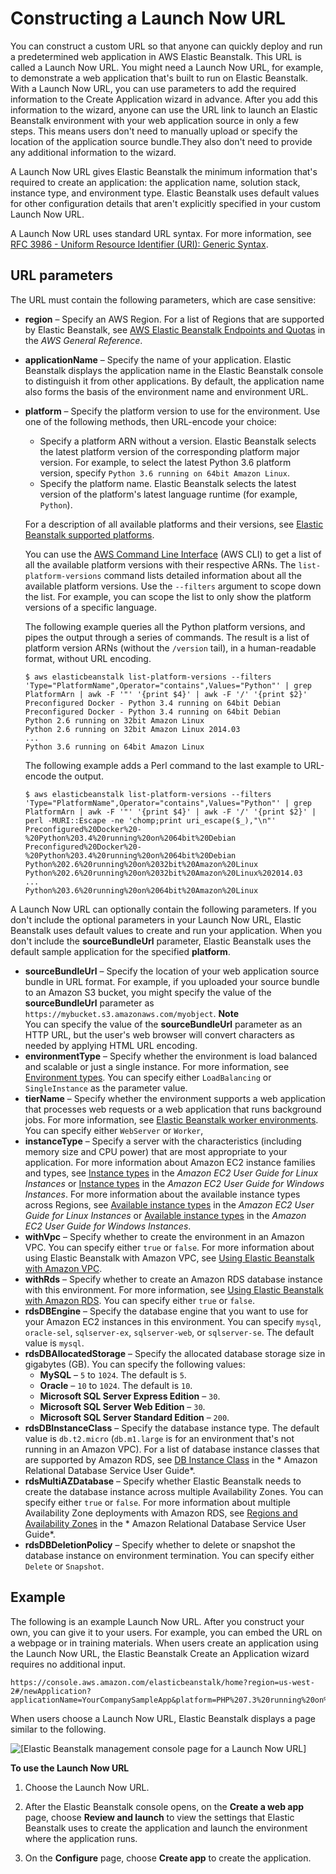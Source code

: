 # Constructing a Launch Now URL<a name="launch-now-url"></a>

You can construct a custom URL so that anyone can quickly deploy and run a predetermined web application in AWS Elastic Beanstalk\. This URL is called a Launch Now URL\. You might need a Launch Now URL, for example, to demonstrate a web application that's built to run on Elastic Beanstalk\. With a Launch Now URL, you can use parameters to add the required information to the Create Application wizard in advance\. After you add this information to the wizard, anyone can use the URL link to launch an Elastic Beanstalk environment with your web application source in only a few steps\. This means users don't need to manually upload or specify the location of the application source bundle\.They also don't need to provide any additional information to the wizard\.

A Launch Now URL gives Elastic Beanstalk the minimum information that's required to create an application: the application name, solution stack, instance type, and environment type\. Elastic Beanstalk uses default values for other configuration details that aren't explicitly specified in your custom Launch Now URL\.

A Launch Now URL uses standard URL syntax\. For more information, see [RFC 3986 \- Uniform Resource Identifier \(URI\): Generic Syntax](http://tools.ietf.org/html/rfc3986)\.

## URL parameters<a name="launch-now-url.params"></a>

The URL must contain the following parameters, which are case sensitive:
+ **region** – Specify an AWS Region\. For a list of Regions that are supported by Elastic Beanstalk, see [AWS Elastic Beanstalk Endpoints and Quotas](https://docs.aws.amazon.com/general/latest/gr/elasticbeanstalk.html) in the *AWS General Reference*\.
+ **applicationName** – Specify the name of your application\. Elastic Beanstalk displays the application name in the Elastic Beanstalk console to distinguish it from other applications\. By default, the application name also forms the basis of the environment name and environment URL\.
+ **platform** – Specify the platform version to use for the environment\. Use one of the following methods, then URL\-encode your choice:
  + Specify a platform ARN without a version\. Elastic Beanstalk selects the latest platform version of the corresponding platform major version\. For example, to select the latest Python 3\.6 platform version, specify `Python 3.6 running on 64bit Amazon Linux`\.
  + Specify the platform name\. Elastic Beanstalk selects the latest version of the platform's latest language runtime \(for example, `Python`\)\.

  For a description of all available platforms and their versions, see [Elastic Beanstalk supported platforms](concepts.platforms.md)\.

  You can use the [AWS Command Line Interface](https://docs.aws.amazon.com/cli/latest/userguide/) \(AWS CLI\) to get a list of all the available platform versions with their respective ARNs\. The `list-platform-versions` command lists detailed information about all the available platform versions\. Use the `--filters` argument to scope down the list\. For example, you can scope the list to only show the platform versions of a specific language\.

  The following example queries all the Python platform versions, and pipes the output through a series of commands\. The result is a list of platform version ARNs \(without the `/version` tail\), in a human\-readable format, without URL encoding\.

  ```
  $ aws elasticbeanstalk list-platform-versions --filters 'Type="PlatformName",Operator="contains",Values="Python"' | grep PlatformArn | awk -F '"' '{print $4}' | awk -F '/' '{print $2}'
  Preconfigured Docker - Python 3.4 running on 64bit Debian
  Preconfigured Docker - Python 3.4 running on 64bit Debian
  Python 2.6 running on 32bit Amazon Linux
  Python 2.6 running on 32bit Amazon Linux 2014.03
  ...
  Python 3.6 running on 64bit Amazon Linux
  ```

  The following example adds a Perl command to the last example to URL\-encode the output\.

  ```
  $ aws elasticbeanstalk list-platform-versions --filters 'Type="PlatformName",Operator="contains",Values="Python"' | grep PlatformArn | awk -F '"' '{print $4}' | awk -F '/' '{print $2}' | perl -MURI::Escape -ne 'chomp;print uri_escape($_),"\n"'
  Preconfigured%20Docker%20-%20Python%203.4%20running%20on%2064bit%20Debian
  Preconfigured%20Docker%20-%20Python%203.4%20running%20on%2064bit%20Debian
  Python%202.6%20running%20on%2032bit%20Amazon%20Linux
  Python%202.6%20running%20on%2032bit%20Amazon%20Linux%202014.03
  ...
  Python%203.6%20running%20on%2064bit%20Amazon%20Linux
  ```

A Launch Now URL can optionally contain the following parameters\. If you don't include the optional parameters in your Launch Now URL, Elastic Beanstalk uses default values to create and run your application\. When you don't include the **sourceBundleUrl** parameter, Elastic Beanstalk uses the default sample application for the specified **platform**\.
+ **sourceBundleUrl** – Specify the location of your web application source bundle in URL format\. For example, if you uploaded your source bundle to an Amazon S3 bucket, you might specify the value of the **sourceBundleUrl** parameter as `https://mybucket.s3.amazonaws.com/myobject`\.
**Note**  
You can specify the value of the **sourceBundleUrl** parameter as an HTTP URL, but the user's web browser will convert characters as needed by applying HTML URL encoding\.
+ **environmentType** – Specify whether the environment is load balanced and scalable or just a single instance\. For more information, see [Environment types](using-features-managing-env-types.md)\. You can specify either `LoadBalancing` or `SingleInstance` as the parameter value\.
+ **tierName** – Specify whether the environment supports a web application that processes web requests or a web application that runs background jobs\. For more information, see [Elastic Beanstalk worker environments](using-features-managing-env-tiers.md)\. You can specify either `WebServer` or `Worker`,
+ **instanceType** – Specify a server with the characteristics \(including memory size and CPU power\) that are most appropriate to your application\. For more information about Amazon EC2 instance families and types, see [Instance types](https://docs.aws.amazon.com/AWSEC2/latest/UserGuide/instance-types.html) in the *Amazon EC2 User Guide for Linux Instances* or [Instance types](https://docs.aws.amazon.com/AWSEC2/latest/WindowsGuide/instance-types.html) in the *Amazon EC2 User Guide for Windows Instances*\. For more information about the available instance types across Regions, see [Available instance types](https://docs.aws.amazon.com/AWSEC2/latest/UserGuide/instance-types.html#AvailableInstanceTypes) in the *Amazon EC2 User Guide for Linux Instances* or [Available instance types](https://docs.aws.amazon.com/AWSEC2/latest/WindowsGuide/instance-types.html#AvailableInstanceTypes) in the *Amazon EC2 User Guide for Windows Instances*\.
+ **withVpc** – Specify whether to create the environment in an Amazon VPC\. You can specify either `true` or `false`\. For more information about using Elastic Beanstalk with Amazon VPC, see [Using Elastic Beanstalk with Amazon VPC](vpc.md)\.
+ **withRds** – Specify whether to create an Amazon RDS database instance with this environment\. For more information, see [Using Elastic Beanstalk with Amazon RDS](AWSHowTo.RDS.md)\. You can specify either `true` or `false`\.
+ **rdsDBEngine** – Specify the database engine that you want to use for your Amazon EC2 instances in this environment\. You can specify `mysql`, `oracle-sel`, `sqlserver-ex`, `sqlserver-web`, or `sqlserver-se`\. The default value is `mysql`\.
+ **rdsDBAllocatedStorage** – Specify the allocated database storage size in gigabytes \(GB\)\. You can specify the following values:
  + **MySQL** – `5` to `1024`\. The default is `5`\.
  + **Oracle** – `10` to `1024`\. The default is `10`\.
  + **Microsoft SQL Server Express Edition** – `30`\.
  + **Microsoft SQL Server Web Edition** – `30`\.
  + **Microsoft SQL Server Standard Edition** – `200`\.
+ **rdsDBInstanceClass** – Specify the database instance type\. The default value is `db.t2.micro` \(`db.m1.large` is for an environment that's not running in an Amazon VPC\)\. For a list of database instance classes that are supported by Amazon RDS, see [DB Instance Class](http://docs.aws.amazon.com/AmazonRDS/latest/UserGuide/Concepts.DBInstanceClass.html) in the * Amazon Relational Database Service User Guide*\.
+ **rdsMultiAZDatabase** – Specify whether Elastic Beanstalk needs to create the database instance across multiple Availability Zones\. You can specify either `true` or `false`\. For more information about multiple Availability Zone deployments with Amazon RDS, see [Regions and Availability Zones](http://docs.aws.amazon.com/AmazonRDS/latest/UserGuide/Concepts.RegionsAndAvailabilityZones.html) in the * Amazon Relational Database Service User Guide*\.
+ **rdsDBDeletionPolicy** – Specify whether to delete or snapshot the database instance on environment termination\. You can specify either `Delete` or `Snapshot`\.

## Example<a name="launch-now-url.example"></a>

The following is an example Launch Now URL\. After you construct your own, you can give it to your users\. For example, you can embed the URL on a webpage or in training materials\. When users create an application using the Launch Now URL, the Elastic Beanstalk Create an Application wizard requires no additional input\.

```
https://console.aws.amazon.com/elasticbeanstalk/home?region=us-west-2#/newApplication?applicationName=YourCompanySampleApp&platform=PHP%207.3%20running%20on%2064bit%20Amazon%20Linux&sourceBundleUrl=http://s3.amazonaws.com/mybucket/myobject&environmentType=SingleInstance&tierName=WebServer&instanceType=m1.small&withVpc=true&withRds=true&rdsDBEngine=postgres&rdsDBAllocatedStorage=6&rdsDBInstanceClass=db.m1.small&rdsMultiAZDatabase=true&rdsDBDeletionPolicy=Snapshot
```

When users choose a Launch Now URL, Elastic Beanstalk displays a page similar to the following\.

![\[Elastic Beanstalk management console page for a Launch Now URL\]](http://docs.aws.amazon.com/elasticbeanstalk/latest/dg/images/aeb-launch-now-page.png)

**To use the Launch Now URL**

1. Choose the Launch Now URL\.

1. After the Elastic Beanstalk console opens, on the **Create a web app** page, choose **Review and launch** to view the settings that Elastic Beanstalk uses to create the application and launch the environment where the application runs\.

1. On the **Configure** page, choose **Create app** to create the application\.